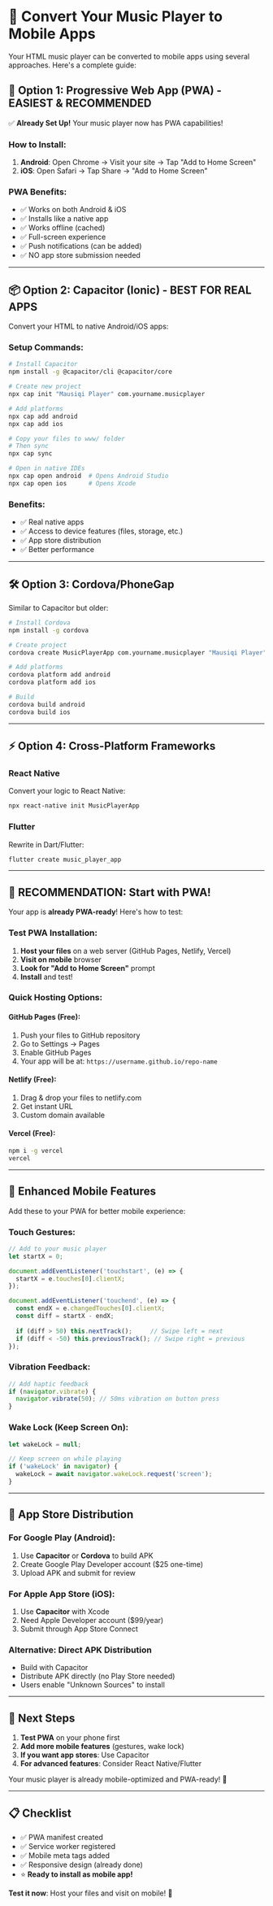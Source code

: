 # 📱 Convert Your Music Player to Mobile Apps

Your HTML music player can be converted to mobile apps using several approaches. Here's a complete guide:

## 🚀 Option 1: Progressive Web App (PWA) - **EASIEST & RECOMMENDED**

✅ **Already Set Up!** Your music player now has PWA capabilities!

### How to Install:
1. **Android**: Open Chrome → Visit your site → Tap "Add to Home Screen"
2. **iOS**: Open Safari → Tap Share → "Add to Home Screen"

### PWA Benefits:
- ✅ Works on both Android & iOS
- ✅ Installs like a native app
- ✅ Works offline (cached)
- ✅ Full-screen experience
- ✅ Push notifications (can be added)
- ✅ NO app store submission needed

---

## 📦 Option 2: Capacitor (Ionic) - **BEST FOR REAL APPS**

Convert your HTML to native Android/iOS apps:

### Setup Commands:
```bash
# Install Capacitor
npm install -g @capacitor/cli @capacitor/core

# Create new project
npx cap init "Mausiqi Player" com.yourname.musicplayer

# Add platforms
npx cap add android
npx cap add ios

# Copy your files to www/ folder
# Then sync
npx cap sync

# Open in native IDEs
npx cap open android  # Opens Android Studio
npx cap open ios      # Opens Xcode
```

### Benefits:
- ✅ Real native apps
- ✅ Access to device features (files, storage, etc.)
- ✅ App store distribution
- ✅ Better performance

---

## 🛠️ Option 3: Cordova/PhoneGap

Similar to Capacitor but older:

```bash
# Install Cordova
npm install -g cordova

# Create project
cordova create MusicPlayerApp com.yourname.musicplayer "Mausiqi Player"

# Add platforms
cordova platform add android
cordova platform add ios

# Build
cordova build android
cordova build ios
```

---

## ⚡ Option 4: Cross-Platform Frameworks

### React Native
Convert your logic to React Native:
```bash
npx react-native init MusicPlayerApp
```

### Flutter
Rewrite in Dart/Flutter:
```bash
flutter create music_player_app
```

---

## 🎯 **RECOMMENDATION: Start with PWA!**

Your app is **already PWA-ready**! Here's how to test:

### Test PWA Installation:

1. **Host your files** on a web server (GitHub Pages, Netlify, Vercel)
2. **Visit on mobile** browser
3. **Look for "Add to Home Screen"** prompt
4. **Install** and test!

### Quick Hosting Options:

#### GitHub Pages (Free):
1. Push your files to GitHub repository
2. Go to Settings → Pages
3. Enable GitHub Pages
4. Your app will be at: `https://username.github.io/repo-name`

#### Netlify (Free):
1. Drag & drop your files to netlify.com
2. Get instant URL
3. Custom domain available

#### Vercel (Free):
```bash
npm i -g vercel
vercel
```

---

## 📲 Enhanced Mobile Features

Add these to your PWA for better mobile experience:

### Touch Gestures:
```javascript
// Add to your music player
let startX = 0;

document.addEventListener('touchstart', (e) => {
  startX = e.touches[0].clientX;
});

document.addEventListener('touchend', (e) => {
  const endX = e.changedTouches[0].clientX;
  const diff = startX - endX;
  
  if (diff > 50) this.nextTrack();     // Swipe left = next
  if (diff < -50) this.previousTrack(); // Swipe right = previous
});
```

### Vibration Feedback:
```javascript
// Add haptic feedback
if (navigator.vibrate) {
  navigator.vibrate(50); // 50ms vibration on button press
}
```

### Wake Lock (Keep Screen On):
```javascript
let wakeLock = null;

// Keep screen on while playing
if ('wakeLock' in navigator) {
  wakeLock = await navigator.wakeLock.request('screen');
}
```

---

## 🏪 App Store Distribution

### For Google Play (Android):
1. Use **Capacitor** or **Cordova** to build APK
2. Create Google Play Developer account ($25 one-time)
3. Upload APK and submit for review

### For Apple App Store (iOS):
1. Use **Capacitor** with Xcode
2. Need Apple Developer account ($99/year)
3. Submit through App Store Connect

### Alternative: Direct APK Distribution
- Build with Capacitor
- Distribute APK directly (no Play Store needed)
- Users enable "Unknown Sources" to install

---

## 🎵 Next Steps

1. **Test PWA** on your phone first
2. **Add more mobile features** (gestures, wake lock)
3. **If you want app stores**: Use Capacitor
4. **For advanced features**: Consider React Native/Flutter

Your music player is already mobile-optimized and PWA-ready! 🚀

---

## 📋 Checklist

- ✅ PWA manifest created
- ✅ Service worker registered  
- ✅ Mobile meta tags added
- ✅ Responsive design (already done)
- ⭐ **Ready to install as mobile app!**

**Test it now**: Host your files and visit on mobile! 📱